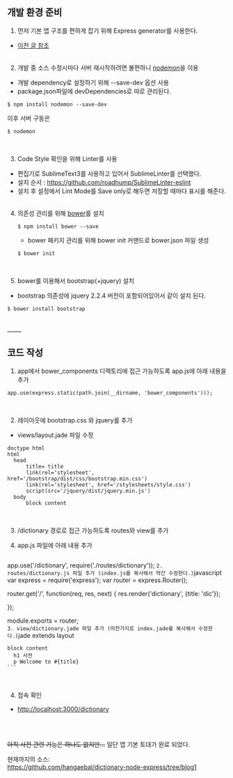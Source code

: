 
## 개발 환경 준비

1. 먼저 기본 앱 구조를 편하게 잡기 위해 Express generator를 사용한다.
  - [이전 글 참조](http://hangaebal.blogspot.kr/2015/12/expressjs-express-application-generator.html)
<br><br>

2. 개발 중 소스 수정시마다 서버 재시작하려면 불편하니 [nodemon](http://nodemon.io/)을 이용
  - 개발 dependency로 설정하기 위해 --save-dev 옵션 사용
  - package.json파일에 devDependencies로 따로 관리된다.

  ```
  $ npm install nodemon --save-dev
  ```
  이후 서버 구동은
  ```
  $ nodemon
  ```
<br>

3. Code Style 확인을 위해 Linter를 사용
  - 편집기로 SublimeText3를 사용하고 있어서 SublimeLinter를 선택했다.
  - 설치 순서 : https://github.com/roadhump/SublimeLinter-eslint
  - 설치 후 설정에서 Lint Mode를 Save only로 해두면 저장할 때마다 표시를 해준다.
<br><br>


4. 의존성 관리를 위해 [bower](https://bower.io/)를 설치
	```
	$ npm install bower --save
	```
	- bower 패키지 관리를 위해 bower init 커맨드로 bower.json 파일 생성
	```
	$ bower init
	```
	
	
<br>

5. bower를 이용해서 bootstrap(+jquery) 설치
  - bootstrap 의존성에 jquery 2.2.4 버전이 포함되어있어서 같이 설치 된다.

  ```
  $ bower install bootstrap
  ```

<br>
_____

  
## 코드 작성

1. app에서 bower_components 디렉토리에 접근 가능하도록 app.js에 아래 내용을 추가

  ```
  app.use(express.static(path.join(__dirname, 'bower_components')));
  ```
<br>

2. 레이아웃에 bootstrap.css 와 jquery를 추가
  - views/layout.jade 파일 수정
  ```jade
doctype html
html
	head
		title= title
		link(rel='stylesheet', href='/bootstrap/dist/css/bootstrap.min.css')
		link(rel='stylesheet', href='/stylesheets/style.css')
		script(src='/jquery/dist/jquery.min.js')
	body
		block content
  ```
<br>

3. /dictionary 경로로 접근 가능하도록 routes와 view를 추가
  1. app.js 파일에 아래 내용 추가

		```javascript
  app.use('/dictionary', require('./routes/dictionary'));
    ```
  2. routes/dictionary.js 파일 추가 (index.js를 복사해서 약간 수정한다.)
    ```javascript
  var express = require('express');
  var router = express.Router();
  
  router.get('/', function(req, res, next) {
		res.render('dictionary', {title: 'dic'});
    
  });
  
  module.exports = router;  
    ```
  3. view/dictionary.jade 파일 추가 (마찬가지로 index.jade를 복사해서 수정한다.)
    ```jade
    extends layout
    
    block content
      h1 사전
      p Welcome to #{title}
    ```
<br>

4. 접속 확인
  - [http://localhost:3000/dictionary](http://localhost:3000/dictionary)

<br><br>



~~아직 사전 관련 기능은 하나도 없지만...~~ 일단 앱 기본 토대가 완료 되었다.

현재까지의 소스:  
https://github.com/hangaebal/dictionary-node-express/tree/blog1
